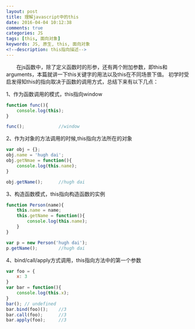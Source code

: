 ```yaml
---
layout: post
title: 理解javascript中的this
date: 2016-04-04 10:12:38
comments: true
categories: JS
tags: [this, 面向对象]
keywords: JS, 原生, this, 面向对象
<!--description: this指向描述-->
---
```

&emsp;&emsp;在js函数中，除了定义函数时的形参，还有两个附加参数，即this和arguments，本篇就讲一下this关键字的用法以及this在不同场景下值。
初学时受启发得知this的指向取决于函数的调用方式，总结下来有以下几点：
<!-- more -->
1、作为函数调用的模式，this指向window
```javascript
function func(){
    console.log(this);
}

func();             //window
```
2、作为对象的方法调用的时候,this指向方法所在的对象
```javascript
var obj = {};
obj.name = 'hugh dai';
obj.getNmae = function(){
    console.log(this.name);
}

obj.getName();      //hugh dai
```
3、构造函数模式，this指向构造函数的实例
```javascript
function Person(name){
    this.name = name;
    this.getName = function(){
        console.log(this.name);
    }
}

var p = new Person('hugh dai');
p.getName();        //hugh dai
```
4、bind/call/apply方式调用，this指向方法中的第一个参数
```javascript
var foo = {
    x: 3
}
var bar = function(){
    console.log(this.x);
}
bar(); // undefined
bar.bind(foo)();    //3
bar.call(foo);      //3
bar.apply(foo);     //3
```